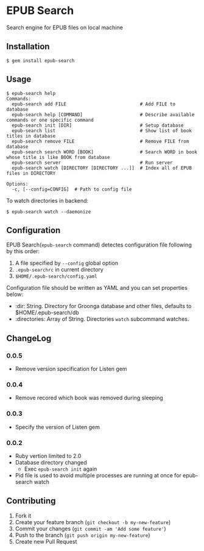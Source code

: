 EPUB Search
===========

Search engine for EPUB files on local machine

Installation
------------

    $ gem install epub-search

Usage
-----

    $ epub-search help
    Commands:
      epub-search add FILE                           # Add FILE to database
      epub-search help [COMMAND]                     # Describe available commands or one specific command
      epub-search init [DIR]                         # Setup database
      epub-search list                               # Show list of book titles in database
      epub-search remove FILE                        # Remove FILE from database
      epub-search search WORD [BOOK]                 # Search WORD in book whose title is like BOOK from database
      epub-search server                             # Run server
      epub-search watch [DIRECTORY [DIRECTORY ...]]  # Index all of EPUB files in DIRECTORY
    
    Options:
      -c, [--config=CONFIG]  # Path to config file

To watch directories in backend:

    $ epub-search watch --daemonize

Configuration
-------------

EPUB Search(`epub-search` command) detectes configuration file following by this order:

1. A file specified by `--config` global option
2. `.epub-searchrc` in current directory
3. `$HOME/.epub-search/config.yaml`

Configuration file should be written as YAML and you can set properties below:

* :dir: String. Directory for Groonga database and other files, defaults to $HOME/.epub-search/db
* :directories: Array of String. Directories `watch` subcommand watches.

ChangeLog
---------

### 0.0.5

* Remove version specification for Listen gem

### 0.0.4

* Remove recored which book was removed during sleeping

### 0.0.3
* Specify the version of Listen gem

### 0.0.2
* Ruby vertion limited to 2.0
* Database directory changed
  * Exec `epub-search init` again
* Pid file is used to avoid multiple processes are running at once for epub-search watch

Contributing
------------

1. Fork it
2. Create your feature branch (`git checkout -b my-new-feature`)
3. Commit your changes (`git commit -am 'Add some feature'`)
4. Push to the branch (`git push origin my-new-feature`)
5. Create new Pull Request
